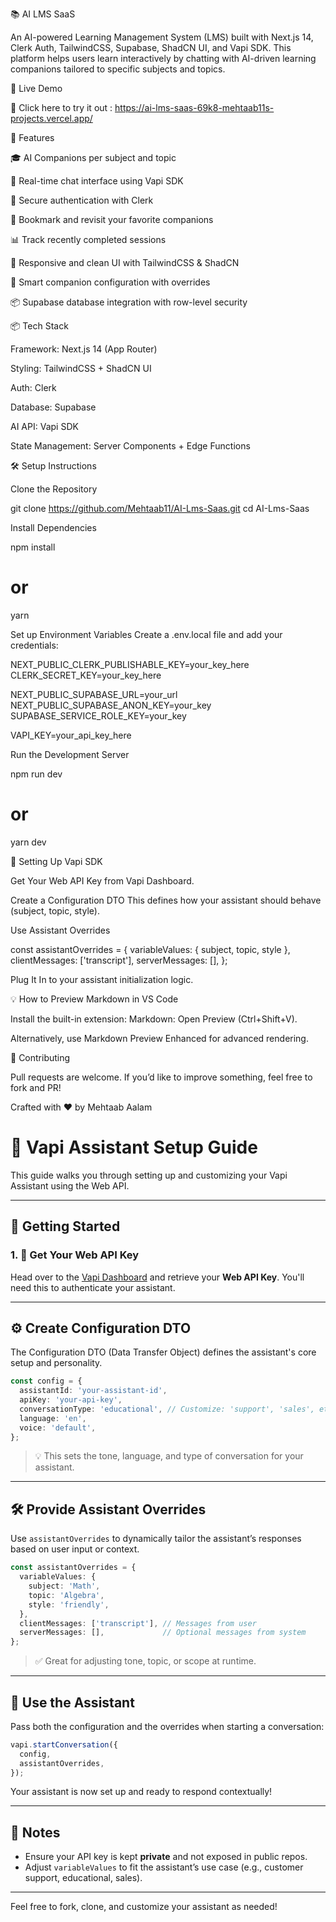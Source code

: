 📚 AI LMS SaaS

An AI-powered Learning Management System (LMS) built with Next.js 14, Clerk Auth, TailwindCSS, Supabase, ShadCN UI, and Vapi SDK. This platform helps users learn interactively by chatting with AI-driven learning companions tailored to specific subjects and topics.

🚀 Live Demo

🔗 Click here to try it out : https://ai-lms-saas-69k8-mehtaab11s-projects.vercel.app/ 

🌟 Features

🎓 AI Companions per subject and topic

💬 Real-time chat interface using Vapi SDK

🔐 Secure authentication with Clerk

🔖 Bookmark and revisit your favorite companions

📊 Track recently completed sessions

📱 Responsive and clean UI with TailwindCSS & ShadCN

🧠 Smart companion configuration with overrides

📦 Supabase database integration with row-level security

📦 Tech Stack

Framework: Next.js 14 (App Router)

Styling: TailwindCSS + ShadCN UI

Auth: Clerk

Database: Supabase

AI API: Vapi SDK

State Management: Server Components + Edge Functions

🛠️ Setup Instructions

Clone the Repository

git clone https://github.com/Mehtaab11/AI-Lms-Saas.git
cd AI-Lms-Saas

Install Dependencies

npm install
# or
yarn

Set up Environment Variables
Create a .env.local file and add your credentials:

NEXT_PUBLIC_CLERK_PUBLISHABLE_KEY=your_key_here
CLERK_SECRET_KEY=your_key_here

NEXT_PUBLIC_SUPABASE_URL=your_url
NEXT_PUBLIC_SUPABASE_ANON_KEY=your_key
SUPABASE_SERVICE_ROLE_KEY=your_key

VAPI_KEY=your_api_key_here

Run the Development Server

npm run dev
# or
yarn dev

🧠 Setting Up Vapi SDK

Get Your Web API Key from Vapi Dashboard.

Create a Configuration DTO
This defines how your assistant should behave (subject, topic, style).

Use Assistant Overrides

const assistantOverrides = {
  variableValues: {
    subject, topic, style
  },
  clientMessages: ['transcript'],
  serverMessages: [],
};

Plug It In to your assistant initialization logic.

💡 How to Preview Markdown in VS Code

Install the built-in extension: Markdown: Open Preview (Ctrl+Shift+V).

Alternatively, use Markdown Preview Enhanced for advanced rendering.

🤝 Contributing

Pull requests are welcome. If you’d like to improve something, feel free to fork and PR!

Crafted with ❤️ by Mehtaab Aalam


# 📘 Vapi Assistant Setup Guide

This guide walks you through setting up and customizing your Vapi Assistant using the Web API.

---

## 🚀 Getting Started

### 1. 🔑 Get Your Web API Key

Head over to the [Vapi Dashboard](https://docs.vapi.ai) and retrieve your **Web API Key**.
You'll need this to authenticate your assistant.

---

## ⚙️ Create Configuration DTO

The Configuration DTO (Data Transfer Object) defines the assistant's core setup and personality.

```ts
const config = {
  assistantId: 'your-assistant-id',
  apiKey: 'your-api-key',
  conversationType: 'educational', // Customize: 'support', 'sales', etc.
  language: 'en',
  voice: 'default',
};
```

> 💡 This sets the tone, language, and type of conversation for your assistant.

---

## 🛠️ Provide Assistant Overrides

Use `assistantOverrides` to dynamically tailor the assistant’s responses based on user input or context.

```ts
const assistantOverrides = {
  variableValues: {
    subject: 'Math',
    topic: 'Algebra',
    style: 'friendly',
  },
  clientMessages: ['transcript'], // Messages from user
  serverMessages: [],             // Optional messages from system
};
```

> ✅ Great for adjusting tone, topic, or scope at runtime.

---

## 🧪 Use the Assistant

Pass both the configuration and the overrides when starting a conversation:

```ts
vapi.startConversation({
  config,
  assistantOverrides,
});
```

Your assistant is now set up and ready to respond contextually!

---


## 📎 Notes

* Ensure your API key is kept **private** and not exposed in public repos.
* Adjust `variableValues` to fit the assistant’s use case (e.g., customer support, educational, sales).

---

Feel free to fork, clone, and customize your assistant as needed!
